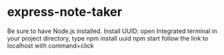# express-note-taker

Be sure to have Node.js installed. 
Install UUID: open Integrated terminal in your project directory, type npm install uuid
npm start
follow the link to localhost with command+click

